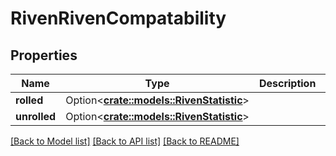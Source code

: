 # RivenRivenCompatability

## Properties

Name | Type | Description | Notes
------------ | ------------- | ------------- | -------------
**rolled** | Option<[**crate::models::RivenStatistic**](rivenStatistic.md)> |  | [optional]
**unrolled** | Option<[**crate::models::RivenStatistic**](rivenStatistic.md)> |  | [optional]

[[Back to Model list]](../README.md#documentation-for-models) [[Back to API list]](../README.md#documentation-for-api-endpoints) [[Back to README]](../README.md)


